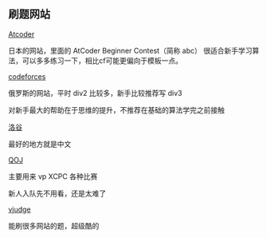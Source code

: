 ## 刷题网站

[Atcoder](https://atcoder.jp/)

日本的网站，里面的 AtCoder Beginner Contest（简称 abc） 很适合新手学习算法，可以多多练习一下，相比cf可能更偏向于模板一点。

[codeforces](https://codeforces.com/)

俄罗斯的网站，平时 div2 比较多，新手比较推荐写 div3

对新手最大的帮助在于思维的提升，不推荐在基础的算法学完之前接触

[洛谷](https://www.luogu.com.cn/)

最好的地方就是中文

[QOJ](https://qoj.ac/)

主要用来 vp XCPC 各种比赛

新人入队先不用看，还是太难了

[vjudge](https://vjudge.net/)

能刷很多网站的题，超级酷的
